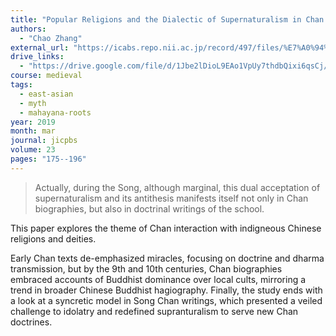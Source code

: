 ```yaml
---
title: "Popular Religions and the Dialectic of Supernaturalism in Chan Historiography"
authors:
  - "Chao Zhang"
external_url: "https://icabs.repo.nii.ac.jp/record/497/files/%E7%A0%94%E7%A9%B6%E7%B4%80%E8%A6%81%20%E7%AC%AC%EF%BC%92%EF%BC%93%E5%8F%B7%EF%BC%88%E6%A8%AA%E7%B5%84%EF%BC%9AChao%20Zhang%EF%BC%89.pdf"
drive_links:
  - "https://drive.google.com/file/d/1Jbe2lDioL9EAo1VpUy7thdbQixi6qsCj/view?usp=sharing"
course: medieval
tags:
  - east-asian
  - myth
  - mahayana-roots
year: 2019
month: mar
journal: jicpbs
volume: 23
pages: "175--196"
---
```


> Actually, during the Song, although marginal, this dual acceptation of
supernaturalism and its antithesis manifests itself not only in Chan
biographies, but also in doctrinal writings of the school.

This paper explores the theme of Chan interaction with indigneous Chinese religions and deities.

Early Chan texts de-emphasized miracles, focusing on doctrine and dharma transmission, but by the 9th and 10th centuries, Chan biographies embraced accounts of Buddhist dominance over local cults, mirroring a trend in broader Chinese Buddhist hagiography.
Finally, the study ends with a look at a syncretic model in Song Chan writings, which presented a veiled challenge to idolatry and redefined supranturalism to serve new Chan doctrines.
